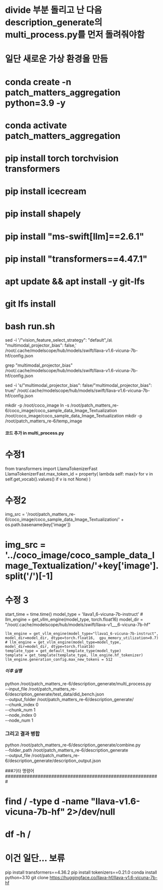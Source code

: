 # divide 부분 돌리고 난 다음 description_generate의 multi_process.py를 먼저 돌려줘야함
# 일단 새로운 가상 환경을 만듬
# conda create -n patch_matters_aggregation python=3.9 -y

# conda activate patch_matters_aggregation

# pip install torch torchvision transformers

# pip install icecream

# pip install shapely

# pip install "ms-swift[llm]==2.6.1"
# pip install "transformers==4.47.1"
# apt update && apt install -y git-lfs
# git lfs install

# bash run.sh

 sed -i '/"vision_feature_select_strategy": "default",/a\  "multimodal_projector_bias": false,' /root/.cache/modelscope/hub/models/swift/llava-v1.6-vicuna-7b-hf/config.json

 grep "multimodal_projector_bias" /root/.cache/modelscope/hub/models/swift/llava-v1.6-vicuna-7b-hf/config.json

sed -i 's/"multimodal_projector_bias": false/"multimodal_projector_bias": true/' /root/.cache/modelscope/hub/models/swift/llava-v1.6-vicuna-7b-hf/config.json

mkdir -p /root/coco_image
ln -s /root/patch_matters_re-6/coco_image/coco_sample_data_Image_Textualization /root/coco_image/coco_sample_data_Image_Textualization
mkdir -p /root/patch_matters_re-6/temp_image

#### 코드 추가 in multi_process.py
# 수정1
from transformers import LlamaTokenizerFast
LlamaTokenizerFast.max_token_id = property(
    lambda self: max(v for v in self.get_vocab().values() if v is not None)
)

# 수정2
img_src = '/root/patch_matters_re-6/coco_image/coco_sample_data_Image_Textualization/' + os.path.basename(key['image'])

# img_src = '../coco_image/coco_sample_data_Image_Textualization/'+key['image'].split('/')[-1]

# 수정 3
   start_time = time.time()
    model_type = 'llava1_6-vicuna-7b-instruct'
    # llm_engine = get_vllm_engine(model_type, torch.float16)
    model_dir = "/root/.cache/modelscope/hub/models/swift/llava-v1___6-vicuna-7b-hf"

    llm_engine = get_vllm_engine(model_type="llava1_6-vicuna-7b-instruct", model_dir=model_dir, dtype=torch.float16,  gpu_memory_utilization=0.7)
    # llm_engine = get_vllm_engine(model_type=model_type, model_dir=model_dir, dtype=torch.float16)
    template_type = get_default_template_type(model_type)
    template = get_template(template_type, llm_engine.hf_tokenizer)
    llm_engine.generation_config.max_new_tokens = 512

##### 이후 실행
python /root/patch_matters_re-6/description_generate/multi_process.py \
  --input_file /root/patch_matters_re-6/description_generate/test_data/did_bench.json \
  --output_folder /root/patch_matters_re-6/description_generate/ \
  --chunk_index 0 \
  --chunk_num 1 \
  --node_index 0 \
  --node_num 1

### 그리고 결과 병합
python /root/patch_matters_re-6/description_generate/combine.py \
  --folder_path /root/patch_matters_re-6/description_generate \
  --output_file /root/patch_matters_re-6/description_generate/description_output.json


###기타 명령어#########################################################
#  find / -type d -name "llava-v1.6-vicuna-7b-hf" 2>/dev/null
#  df -h /

# 이건 일단...  보류
pip install transformers==4.36.2
pip install tokenizers==0.21.0
conda install python=3.10
git clone https://huggingface.co/llava-hf/llava-v1.6-vicuna-7b-hf
